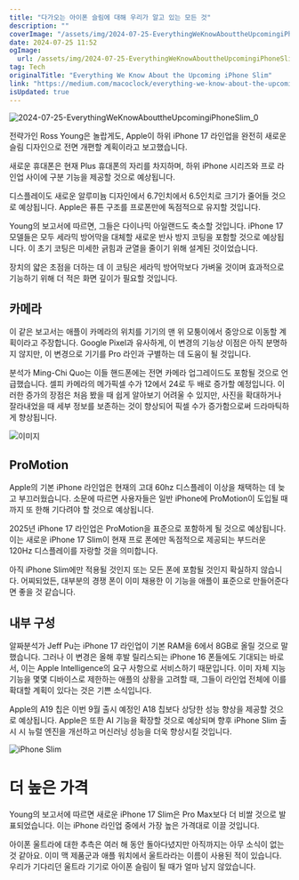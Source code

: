 ```yaml
---
title: "다가오는 아이폰 슬림에 대해 우리가 알고 있는 모든 것"
description: ""
coverImage: "/assets/img/2024-07-25-EverythingWeKnowAbouttheUpcomingiPhoneSlim_0.png"
date: 2024-07-25 11:52
ogImage: 
  url: /assets/img/2024-07-25-EverythingWeKnowAbouttheUpcomingiPhoneSlim_0.png
tag: Tech
originalTitle: "Everything We Know About the Upcoming iPhone Slim"
link: "https://medium.com/macoclock/everything-we-know-about-the-upcoming-iphone-slim-c24806ce9476"
isUpdated: true
---
```








![2024-07-25-EverythingWeKnowAbouttheUpcomingiPhoneSlim_0](/assets/img/2024-07-25-EverythingWeKnowAbouttheUpcomingiPhoneSlim_0.png)

전략가인 Ross Young은 놀랍게도, Apple이 하위 iPhone 17 라인업을 완전히 새로운 슬림 디자인으로 전면 개편할 계획이라고 보고했습니다.

새로운 휴대폰은 현재 Plus 휴대폰의 자리를 차지하며, 하위 iPhone 시리즈와 프로 라인업 사이에 구분 기능을 제공할 것으로 예상됩니다.

디스플레이도 새로운 알루미늄 디자인에서 6.7인치에서 6.5인치로 크기가 줄어들 것으로 예상됩니다. Apple은 퓨튼 구조를 프로폰만에 독점적으로 유지할 것입니다.


<div class="content-ad"></div>

Young의 보고서에 따르면, 그들은 다이나믹 아일랜드도 축소할 것입니다. iPhone 17 모델들은 모두 세라믹 방어막을 대체할 새로운 반사 방지 코팅을 포함할 것으로 예상됩니다. 이 초기 코팅은 미세한 긁힘과 균열을 줄이기 위해 설계된 것이었습니다.

장치의 얇은 초점을 더하는 데 이 코팅은 세라믹 방어막보다 가벼울 것이며 효과적으로 기능하기 위해 더 적은 화면 깊이가 필요할 것입니다.

## 카메라

이 같은 보고서는 애플이 카메라의 위치를 기기의 맨 위 모퉁이에서 중앙으로 이동할 계획이라고 주장합니다. Google Pixel과 유사하게, 이 변경의 기능상 이점은 아직 분명하지 않지만, 이 변경으로 기기를 Pro 라인과 구별하는 데 도움이 될 것입니다.

<div class="content-ad"></div>

분석가 Ming-Chi Quo는 이들 핸드폰에는 전면 카메라 업그레이드도 포함될 것으로 언급했습니다. 셀피 카메라의 메가픽셀 수가 12에서 24로 두 배로 증가할 예정입니다. 이러한 증가의 장점은 처음 봤을 때 쉽게 알아보기 어려울 수 있지만, 사진을 확대하거나 잘라내었을 때 세부 정보를 보존하는 것이 향상되어 픽셀 수가 증가함으로써 드라마틱하게 향상됩니다.

![이미지](/assets/img/2024-07-25-EverythingWeKnowAbouttheUpcomingiPhoneSlim_1.png)

## ProMotion

Apple의 기본 iPhone 라인업은 현재의 고대 60hz 디스플레이 이상을 채택하는 데 늦고 부끄러웠습니다. 소문에 따르면 사용자들은 일반 iPhone에 ProMotion이 도입될 때까지 또 한해 기다려야 할 것으로 예상됩니다.

<div class="content-ad"></div>

2025년 iPhone 17 라인업은 ProMotion을 표준으로 포함하게 될 것으로 예상됩니다. 이는 새로운 iPhone 17 Slim이 현재 프로 폰에만 독점적으로 제공되는 부드러운 120Hz 디스플레이를 자랑할 것을 의미합니다.

아직 iPhone Slim에만 적용될 것인지 또는 모든 폰에 포함될 것인지 확실하지 않습니다. 어찌되었든, 대부분의 경쟁 폰이 이미 채용한 이 기능을 애플이 표준으로 만들어준다면 좋을 것 같습니다.

## 내부 구성

알짜분석가 Jeff Pu는 iPhone 17 라인업이 기본 RAM을 6에서 8GB로 올릴 것으로 말했습니다. 그러나 이 변경은 올해 후발 릴리스되는 iPhone 16 폰들에도 기대되는 바로서, 이는 Apple Intelligence의 요구 사항으로 서비스하기 때문입니다. 이미 자체 지능 기능을 몇몇 디바이스로 제한하는 애플의 상황을 고려할 때, 그들이 라인업 전체에 이를 확대할 계획이 있다는 것은 기쁜 소식입니다.

<div class="content-ad"></div>

Apple의 A19 칩은 이번 9월 출시 예정인 A18 칩보다 상당한 성능 향상을 제공할 것으로 예상됩니다. Apple은 또한 AI 기능을 확장할 것으로 예상되며 향후 iPhone Slim 출시 시 뉴럴 엔진을 개선하고 머신러닝 성능을 더욱 향상시킬 것입니다.

![iPhone Slim](/assets/img/2024-07-25-EverythingWeKnowAbouttheUpcomingiPhoneSlim_2.png)

# 더 높은 가격

Young의 보고서에 따르면 새로운 iPhone 17 Slim은 Pro Max보다 더 비쌀 것으로 발표되었습니다. 이는 iPhone 라인업 중에서 가장 높은 가격대로 이끌 것입니다.

<div class="content-ad"></div>

아이폰 울트라에 대한 추측은 여러 해 동안 돌아다녔지만 아직까지는 아무 소식이 없는 것 같아요. 이미 맥 제품군과 애플 워치에서 울트라라는 이름이 사용된 적이 있습니다. 우리가 기다리던 울트라 기기로 아이폰 슬림이 될 때가 얼마 남지 않았습니다.
